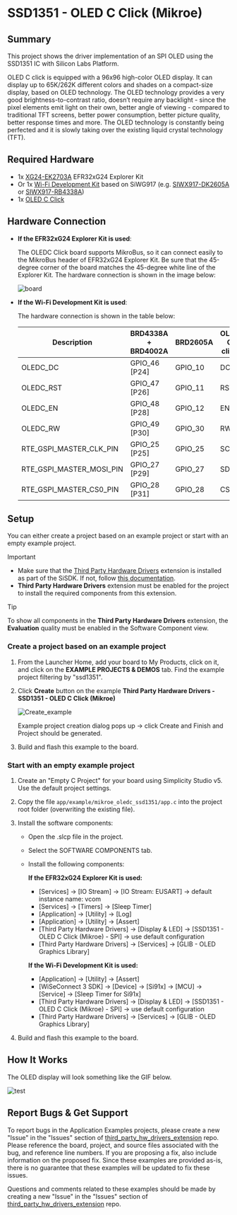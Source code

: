 # SSD1351 - OLED C Click (Mikroe) #

## Summary ##

This project shows the driver implementation of an SPI OLED using the SSD1351 IC with Silicon Labs Platform.

OLED C click is equipped with a 96x96 high-color OLED display. It can display up to 65K/262K different colors and shades on a compact-size display, based on OLED technology. The OLED technology provides a very good brightness-to-contrast ratio, doesn’t require any backlight - since the pixel elements emit light on their own, better angle of viewing - compared to traditional TFT screens, better power consumption, better picture quality, better response times and more. The OLED technology is constantly being perfected and it is slowly taking over the existing liquid crystal technology (TFT).

## Required Hardware ##

- 1x [XG24-EK2703A](https://www.silabs.com/development-tools/wireless/efr32xg24-explorer-kit) EFR32xG24 Explorer Kit
- Or 1x [Wi-Fi Development Kit](https://www.silabs.com/development-tools/wireless/wi-fi) based on SiWG917 (e.g. [SIWX917-DK2605A](https://www.silabs.com/development-tools/wireless/wi-fi/siwx917-dk2605a-wifi-6-bluetooth-le-soc-dev-kit) or [SIWX917-RB4338A](https://www.silabs.com/development-tools/wireless/wi-fi/siwx917-rb4338a-wifi-6-bluetooth-le-soc-radio-board))
- 1x [OLED C Click](https://www.mikroe.com/oled-c-click)

## Hardware Connection ##

- **If the EFR32xG24 Explorer Kit is used**:

  The OLEDC Click board supports MikroBus, so it can connect easily to the MikroBus header of EFR32xG24 Explorer Kit. Be sure that the 45-degree corner of the board matches the 45-degree white line of the Explorer Kit. The hardware connection is shown in the image below:

  ![board](image/hardware_connection.png "Hardware connection")

- **If the Wi-Fi Development Kit is used**:

  The hardware connection is shown in the table below:

  | Description  | BRD4338A + BRD4002A | BRD2605A     | OLED C click       |
  | -------------------------| ------------- | ---------------- | -------- |
  | OLEDC_DC                 | GPIO_46 [P24]    | GPIO_10       | DC       |
  | OLEDC_RST                | GPIO_47 [P26]    | GPIO_11       | RST      |
  | OLEDC_EN                 | GPIO_48 [P28]    | GPIO_12       | EN       |
  | OLEDC_RW                 | GPIO_49 [P30]    | GPIO_30       | RW       |
  | RTE_GSPI_MASTER_CLK_PIN  | GPIO_25 [P25]    | GPIO_25       | SCK      |
  | RTE_GSPI_MASTER_MOSI_PIN | GPIO_27 [P29]    | GPIO_27       | SDI      |
  | RTE_GSPI_MASTER_CS0_PIN  | GPIO_28 [P31]    | GPIO_28       | CS       |

## Setup ##

You can either create a project based on an example project or start with an empty example project.

> [!IMPORTANT]
> - Make sure that the [Third Party Hardware Drivers](https://github.com/SiliconLabsSoftware/third_party_hw_drivers_extension) extension is installed as part of the SiSDK. If not, follow [this documentation](https://github.com/SiliconLabsSoftware/third_party_hw_drivers_extension/blob/master/README.md#how-to-add-to-simplicity-studio-ide).
> - **Third Party Hardware Drivers** extension must be enabled for the project to install the required components from this extension.

> [!TIP]
> To show all components in the **Third Party Hardware Drivers** extension, the **Evaluation** quality must be enabled in the Software Component view.

### Create a project based on an example project ###

1. From the Launcher Home, add your board to My Products, click on it, and click on the **EXAMPLE PROJECTS & DEMOS** tab. Find the example project filtering by "ssd1351".

2. Click **Create** button on the example **Third Party Hardware Drivers - SSD1351 - OLED C Click (Mikroe)**

    ![Create_example](image/create_example.png)

    Example project creation dialog pops up -> click Create and Finish and Project should be generated.

3. Build and flash this example to the board.

### Start with an empty example project ###

1. Create an "Empty C Project" for your board using Simplicity Studio v5. Use the default project settings.

2. Copy the file `app/example/mikroe_oledc_ssd1351/app.c` into the project root folder (overwriting the existing file).

3. Install the software components:

    - Open the .slcp file in the project.

    - Select the SOFTWARE COMPONENTS tab.

    - Install the following components:

        **If the EFR32xG24 Explorer Kit is used:**

        - [Services] → [IO Stream] → [IO Stream: EUSART] → default instance name: vcom
        - [Services] → [Timers] → [Sleep Timer]
        - [Application] → [Utility] → [Log]
        - [Application] → [Utility] → [Assert]
        - [Third Party Hardware Drivers] → [Display & LED] → [SSD1351 - OLED C Click (Mikroe) - SPI] → use default configuration
        - [Third Party Hardware Drivers] → [Services] → [GLIB - OLED Graphics Library]

        **If the Wi-Fi Development Kit is used:**

        - [Application] → [Utility] → [Assert]
        - [WiSeConnect 3 SDK] → [Device] → [Si91x] → [MCU] → [Service] → [Sleep Timer for Si91x]
        - [Third Party Hardware Drivers] → [Display & LED] → [SSD1351 - OLED C Click (Mikroe) - SPI] → use default configuration
        - [Third Party Hardware Drivers] → [Services] → [GLIB - OLED Graphics Library]

4. Build and flash this example to the board.

## How It Works ##

The OLED display will look something like the GIF below.

![test](image/test.gif)

## Report Bugs & Get Support ##

To report bugs in the Application Examples projects, please create a new "Issue" in the "Issues" section of [third_party_hw_drivers_extension](https://github.com/SiliconLabsSoftware/third_party_hw_drivers_extension) repo. Please reference the board, project, and source files associated with the bug, and reference line numbers. If you are proposing a fix, also include information on the proposed fix. Since these examples are provided as-is, there is no guarantee that these examples will be updated to fix these issues.

Questions and comments related to these examples should be made by creating a new "Issue" in the "Issues" section of [third_party_hw_drivers_extension](https://github.com/SiliconLabsSoftware/third_party_hw_drivers_extension) repo.

